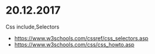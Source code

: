# 20.12.2017

Css include,Selectors

- https://www.w3schools.com/cssref/css_selectors.asp
- https://www.w3schools.com/css/css_howto.asp
